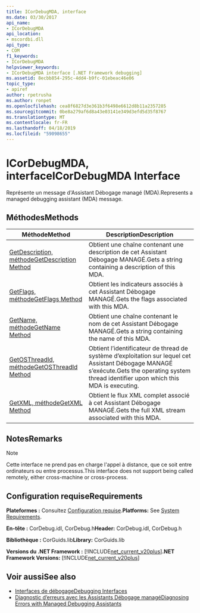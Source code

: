 ```yaml
---
title: ICorDebugMDA, interface
ms.date: 03/30/2017
api_name:
- ICorDebugMDA
api_location:
- mscordbi.dll
api_type:
- COM
f1_keywords:
- ICorDebugMDA
helpviewer_keywords:
- ICorDebugMDA interface [.NET Framework debugging]
ms.assetid: 8ecbb854-295c-4dd4-b9fc-01ebeac46e06
topic_type:
- apiref
author: rpetrusha
ms.author: ronpet
ms.openlocfilehash: cea8f6827d3e361b3f6498e6612d8b11a2357285
ms.sourcegitcommit: 0be8a279af6d8a43e03141e349d3efd5d35f8767
ms.translationtype: MT
ms.contentlocale: fr-FR
ms.lasthandoff: 04/18/2019
ms.locfileid: "59098655"
---
```

# <a name="icordebugmda-interface"></a><span data-ttu-id="e758d-102">ICorDebugMDA, interface</span><span class="sxs-lookup"><span data-stu-id="e758d-102">ICorDebugMDA Interface</span></span>
<span data-ttu-id="e758d-103">Représente un message d'Assistant Débogage managé (MDA).</span><span class="sxs-lookup"><span data-stu-id="e758d-103">Represents a managed debugging assistant (MDA) message.</span></span>  
  
## <a name="methods"></a><span data-ttu-id="e758d-104">Méthodes</span><span class="sxs-lookup"><span data-stu-id="e758d-104">Methods</span></span>  
  
|<span data-ttu-id="e758d-105">Méthode</span><span class="sxs-lookup"><span data-stu-id="e758d-105">Method</span></span>|<span data-ttu-id="e758d-106">Description</span><span class="sxs-lookup"><span data-stu-id="e758d-106">Description</span></span>|  
|------------|-----------------|  
|[<span data-ttu-id="e758d-107">GetDescription, méthode</span><span class="sxs-lookup"><span data-stu-id="e758d-107">GetDescription Method</span></span>](../../../../docs/framework/unmanaged-api/debugging/icordebugmda-getdescription-method.md)|<span data-ttu-id="e758d-108">Obtient une chaîne contenant une description de cet Assistant Débogage MANAGÉ.</span><span class="sxs-lookup"><span data-stu-id="e758d-108">Gets a string containing a description of this MDA.</span></span>|  
|[<span data-ttu-id="e758d-109">GetFlags, méthode</span><span class="sxs-lookup"><span data-stu-id="e758d-109">GetFlags Method</span></span>](../../../../docs/framework/unmanaged-api/debugging/icordebugmda-getflags-method.md)|<span data-ttu-id="e758d-110">Obtient les indicateurs associés à cet Assistant Débogage MANAGÉ.</span><span class="sxs-lookup"><span data-stu-id="e758d-110">Gets the flags associated with this MDA.</span></span>|  
|[<span data-ttu-id="e758d-111">GetName, méthode</span><span class="sxs-lookup"><span data-stu-id="e758d-111">GetName Method</span></span>](../../../../docs/framework/unmanaged-api/debugging/icordebugmda-getname-method.md)|<span data-ttu-id="e758d-112">Obtient une chaîne contenant le nom de cet Assistant Débogage MANAGÉ.</span><span class="sxs-lookup"><span data-stu-id="e758d-112">Gets a string containing the name of this MDA.</span></span>|  
|[<span data-ttu-id="e758d-113">GetOSThreadId, méthode</span><span class="sxs-lookup"><span data-stu-id="e758d-113">GetOSThreadId Method</span></span>](../../../../docs/framework/unmanaged-api/debugging/icordebugmda-getosthreadid-method.md)|<span data-ttu-id="e758d-114">Obtient l’identificateur de thread de système d’exploitation sur lequel cet Assistant Débogage MANAGÉ s’exécute.</span><span class="sxs-lookup"><span data-stu-id="e758d-114">Gets the operating system thread identifier upon which this MDA is executing.</span></span>|  
|[<span data-ttu-id="e758d-115">GetXML, méthode</span><span class="sxs-lookup"><span data-stu-id="e758d-115">GetXML Method</span></span>](../../../../docs/framework/unmanaged-api/debugging/icordebugmda-getxml-method.md)|<span data-ttu-id="e758d-116">Obtient le flux XML complet associé à cet Assistant Débogage MANAGÉ.</span><span class="sxs-lookup"><span data-stu-id="e758d-116">Gets the full XML stream associated with this MDA.</span></span>|  
  
## <a name="remarks"></a><span data-ttu-id="e758d-117">Notes</span><span class="sxs-lookup"><span data-stu-id="e758d-117">Remarks</span></span>  
  
> [!NOTE]
>  <span data-ttu-id="e758d-118">Cette interface ne prend pas en charge l'appel à distance, que ce soit entre ordinateurs ou entre processus.</span><span class="sxs-lookup"><span data-stu-id="e758d-118">This interface does not support being called remotely, either cross-machine or cross-process.</span></span>  
  
## <a name="requirements"></a><span data-ttu-id="e758d-119">Configuration requise</span><span class="sxs-lookup"><span data-stu-id="e758d-119">Requirements</span></span>  
 <span data-ttu-id="e758d-120">**Plateformes :** Consultez [Configuration requise](../../../../docs/framework/get-started/system-requirements.md).</span><span class="sxs-lookup"><span data-stu-id="e758d-120">**Platforms:** See [System Requirements](../../../../docs/framework/get-started/system-requirements.md).</span></span>  
  
 <span data-ttu-id="e758d-121">**En-tête :** CorDebug.idl, CorDebug.h</span><span class="sxs-lookup"><span data-stu-id="e758d-121">**Header:** CorDebug.idl, CorDebug.h</span></span>  
  
 <span data-ttu-id="e758d-122">**Bibliothèque :** CorGuids.lib</span><span class="sxs-lookup"><span data-stu-id="e758d-122">**Library:** CorGuids.lib</span></span>  
  
 <span data-ttu-id="e758d-123">**Versions du .NET Framework :** [!INCLUDE[net_current_v20plus](../../../../includes/net-current-v20plus-md.md)]</span><span class="sxs-lookup"><span data-stu-id="e758d-123">**.NET Framework Versions:** [!INCLUDE[net_current_v20plus](../../../../includes/net-current-v20plus-md.md)]</span></span>  
  
## <a name="see-also"></a><span data-ttu-id="e758d-124">Voir aussi</span><span class="sxs-lookup"><span data-stu-id="e758d-124">See also</span></span>

- [<span data-ttu-id="e758d-125">Interfaces de débogage</span><span class="sxs-lookup"><span data-stu-id="e758d-125">Debugging Interfaces</span></span>](../../../../docs/framework/unmanaged-api/debugging/debugging-interfaces.md)
- [<span data-ttu-id="e758d-126">Diagnostic d’erreurs avec les Assistants Débogage managé</span><span class="sxs-lookup"><span data-stu-id="e758d-126">Diagnosing Errors with Managed Debugging Assistants</span></span>](../../../../docs/framework/debug-trace-profile/diagnosing-errors-with-managed-debugging-assistants.md)
